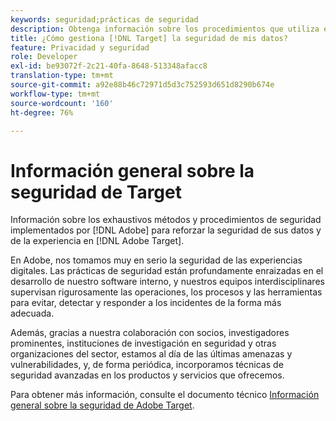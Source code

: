 ```yaml
---
keywords: seguridad;prácticas de seguridad
description: Obtenga información sobre los procedimientos que utiliza el Adobe para reforzar la seguridad de sus datos y del documento técnico de Adobe [!DNL Target] experience. Download the Adobe [!DNL Target] Security Overview .
title: ¿Cómo gestiona [!DNL Target] la seguridad de mis datos?
feature: Privacidad y seguridad
role: Developer
exl-id: be93072f-2c21-40fa-8648-513348afacc8
translation-type: tm+mt
source-git-commit: a92e88b46c72971d5d3c752593d651d8290b674e
workflow-type: tm+mt
source-wordcount: '160'
ht-degree: 76%

---
```


# Información general sobre la seguridad de Target

Información sobre los exhaustivos métodos y procedimientos de seguridad implementados por [!DNL Adobe] para reforzar la seguridad de sus datos y de la experiencia en [!DNL Adobe Target].

En Adobe, nos tomamos muy en serio la seguridad de las experiencias digitales. Las prácticas de seguridad están profundamente enraizadas en el desarrollo de nuestro software interno, y nuestros equipos interdisciplinares supervisan rigurosamente las operaciones, los procesos y las herramientas para evitar, detectar y responder a los incidentes de la forma más adecuada.

Además, gracias a nuestra colaboración con socios, investigadores prominentes, instituciones de investigación en seguridad y otras organizaciones del sector, estamos al día de las últimas amenazas y vulnerabilidades, y, de forma periódica, incorporamos técnicas de seguridad avanzadas en los productos y servicios que ofrecemos.

Para obtener más información, consulte el documento técnico [Información general sobre la seguridad de Adobe Target](https://www.adobe.com/content/dam/cc/en/security/pdfs/AdobeTargetSecurityOverview.pdf).
